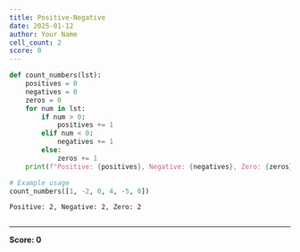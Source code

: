 ```yaml
---
title: Positive-Negative
date: 2025-01-12
author: Your Name
cell_count: 2
score: 0
---
```


```python
def count_numbers(lst):
    positives = 0
    negatives = 0
    zeros = 0
    for num in lst:
        if num > 0:
            positives += 1
        elif num < 0:
            negatives += 1
        else:
            zeros += 1
    print(f"Positive: {positives}, Negative: {negatives}, Zero: {zeros}")

# Example usage
count_numbers([1, -2, 0, 4, -5, 0])
```

    Positive: 2, Negative: 2, Zero: 2



```python

```


---
**Score: 0**